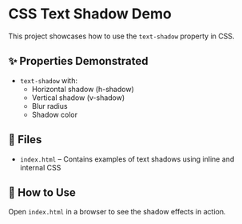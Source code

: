 # CSS Text Shadow Demo

This project showcases how to use the `text-shadow` property in CSS.

## ✨ Properties Demonstrated

- `text-shadow` with:
  - Horizontal shadow (h-shadow)
  - Vertical shadow (v-shadow)
  - Blur radius
  - Shadow color

## 📄 Files

- `index.html` – Contains examples of text shadows using inline and internal CSS

## 🚀 How to Use

Open `index.html` in a browser to see the shadow effects in action.
